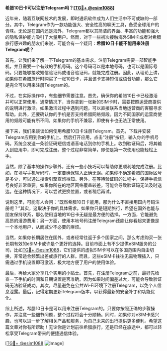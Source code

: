 **希腊10日卡可以注册Telegram吗？[[TG💪+ @esim1088](https://t.me/s/esim1088)]**

近年来，随着互联网技术的发展，即时通讯软件成为人们生活中不可或缺的一部分。其中，Telegram作为一款功能强大、安全性高的聊天工具，备受全球用户的青睐。无论是在国内还是海外，Telegram都以其简洁的界面、丰富的功能和强大的隐私保护能力吸引了大量用户。然而，对于一些初次接触海外SIM卡或者对希腊旅行感兴趣的朋友们来说，可能会有一个疑问：**希腊10日卡能不能用来注册Telegram呢？**

首先，让我们来了解一下Telegram的基本需求。注册Telegram需要一部智能手机，并且需要一个有效的手机号码。这个号码可以是本地号码，也可以是国际号码。只要能够接收短信验证码或语音验证码，就能完成注册。因此，从理论上讲，如果你在希腊旅行时购买了一张10日卡，并且该卡支持短信或语音功能，那么它是完全可以用来注册Telegram的。

不过，在实际操作中，有些细节需要注意。首先，确保你的希腊10日卡已经激活并可以正常使用。通常情况下，当你拿到一张新的SIM卡时，需要按照运营商提供的说明进行激活。如果激活过程中遇到问题，可以直接联系当地运营商的客服寻求帮助。此外，还要确认你的手机是否支持希腊网络频段。因为不同国家的运营商使用的频段可能有所不同，如果你的手机不兼容，即使有卡也无法正常使用。

接下来，我们来谈谈如何使用希腊10日卡注册Telegram。首先，下载并安装Telegram应用到你的手机上。然后打开应用，点击“注册”按钮，输入你的手机号码。系统会发送一条验证码短信或语音电话到你的手机上。收到验证码后，将其输入到应用中，即可完成注册。整个过程非常简单，即使是第一次使用也能轻松上手。

当然，除了基本的操作步骤外，还有一些小技巧可以帮助你更顺利地完成注册。比如，在填写手机号码时，一定要确保输入正确无误。如果你不确定希腊的国际区号是多少，可以通过搜索引擎查询得知。另外，在等待验证码的过程中，保持手机信号良好非常重要。如果你所在的地区网络覆盖较差，可能会导致验证码无法及时送达。在这种情况下，可以尝试更换位置，或者稍后再试。

说到这里，可能有人会问：“既然希腊10日卡能用，那为什么不直接用国内号码注册呢？”其实，这取决于你的具体需求。如果你只是短期旅行，希望在国外也能与朋友保持联系，那么使用当地的10日卡无疑是最方便的选择。一方面，它能避免高昂的漫游费用；另一方面，使用本地号码注册Telegram还能让你看起来更像是一个本地用户，从而减少不必要的麻烦。

当然，如果你长期居住在国外，或者经常往返于多个国家之间，那么考虑购买一张长期有效的eSIM卡或许是个更好的选择。目前市面上有不少提供eSIM服务的公司，比如[TG💪+ @esim1088](https://t.me/s/esim1088)，它们提供的虚拟SIM卡可以在多国范围内自由切换，非常适合频繁出差或旅行的人群。而且，这些eSIM卡往往无需物理插入，只需通过手机设置即可激活，极大地方便了用户的使用体验。

最后，再给大家分享几个实用的小贴士。首先，在注册Telegram之前，最好先检查一下手机的时间和日期设置是否准确。因为如果时间偏差过大，可能会导致验证码无法验证成功。其次，尽量避免在公共Wi-Fi环境下注册Telegram，以免个人信息泄露。最后，记得定期更新Telegram版本，以获得最新的安全补丁和功能优化。

综上所述，希腊10日卡是可以用来注册Telegram的。只要你按照正确的步骤操作，并注意一些细节问题，整个过程将会十分顺畅。同时，如果你对eSIM卡感兴趣，也可以进一步了解相关产品和服务，为自己未来的出行提供更多便利。希望这篇文章对你有所帮助！无论你是计划前往希腊旅行，还是已经在旅途中，都可以轻松享受Telegram带来的便捷通信体验。

[[TG💪+ @esim1088](https://t.me/s/esim1088) ![Image](https://i.postimg.cc/4NQfJmqS/Snipaste-2025-05-13-00-14-12.png)]